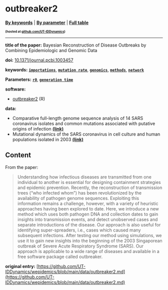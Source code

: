 <!--DO NOT EDIT BY HAND-->
 
#  outbreaker2 
 

[**By keywords**](../by-keyword.md) \| [**By parameter**](../by-parameter.md) \| [**Full table**](../full-table.md)
<p style="font-size:10px;font-weight:bold;">(hosted at <a href="https://github.com/UT-IDDynamics/wepidemics" target="_blank">github.com/UT-IDDynamics</a>)</p>

---
 
 
**title of the paper:** Bayesian Reconstruction of Disease Outbreaks by Combining Epidemiologic and Genomic Data
 
**doi:** [10.1371/journal.pcbi.1003457](https://doi.org/10.1371/journal.pcbi.1003457)
 

**keywords:** [**`importations`**](../by-keyword.md#importations), [**`mutation rate`**](../by-keyword.md#mutation-rate), [**`genomics`**](../by-keyword.md#genomics), [**`methods`**](../by-keyword.md#methods), [**`network`**](../by-keyword.md#network) 

**Parameters:** [**`r0`**](../by-parameter.md#r0), [**`generation time`**](../by-parameter.md#generation-time) 

**software:**
 
 - [outbreaker2](https://CRAN.R-project.org/package=outbreaker2) (R) 

**data:**
 
 - Comparative full-length genome sequence analysis of 14 SARS coronavirus isolates and common mutations associated with putative origins of infection [**(link)**](https://doi.org/10.1016/S0140-6736(03)13414-9) 
 - Mutational dynamics of the SARS coronavirus in cell culture and human populations isolated in 2003 [**(link)**](https://bmcinfectdis.biomedcentral.com/articles/10.1186/1471-2334-4-32) 


## Content



From the paper: 

> Understanding how infectious diseases are transmitted from one individual to another is essential for designing containment strategies and epidemic prevention. Recently, the reconstruction of transmission trees (“who infected whom”) has been revolutionized by the availability of pathogen genome sequences. Exploiting this information remains a challenge, however, with a variety of heuristic approaches having been explored to date. Here, we introduce a new method which uses both pathogen DNA and collection dates to gain insights into transmission events, and detect unobserved cases and separate introductions of the disease. Our approach is also useful for identifying super-spreaders, i.e., cases which caused many subsequent infections. After testing our method using simulations, we use it to gain new insights into the beginning of the 2003 Singaporean outbreak of Severe Acute Respiratory Syndrome (SARS). Our approach is applicable to a wide range of diseases and available in a free software package called outbreaker.




 **original entry:**  [https://github.com/UT-IDDynamics/wepidemics/blob/main/data/outbreaker2.md](https://github.com/UT-IDDynamics/wepidemics/blob/main/data/outbreaker2.md) 
